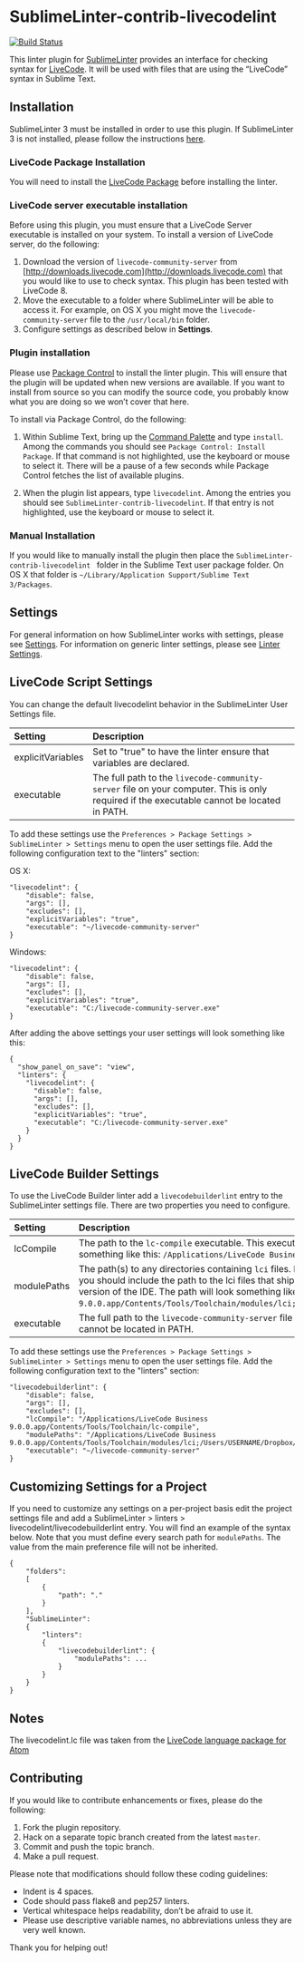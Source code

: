 SublimeLinter-contrib-livecodelint
================================

[![Build Status](https://travis-ci.org/trevordevore/sublimelinter-contrib-livecodelint.svg?branch=master)](https://travis-ci.org/trevordevore/sublimelinter-contrib-livecodelint)

This linter plugin for [SublimeLinter][docs] provides an interface for checking syntax for [LiveCode][livecode-homepage]. It will be used with files that are using the “LiveCode” syntax in Sublime Text.

## Installation
SublimeLinter 3 must be installed in order to use this plugin. If SublimeLinter 3 is not installed, please follow the instructions [here][installation].

### LiveCode Package Installation

You will need to install the [LiveCode Package][livecode-package] before installing the linter.

### LiveCode server executable installation
Before using this plugin, you must ensure that a LiveCode Server executable is installed on your system. To install a version of LiveCode server, do the following:

1. Download the version of `livecode-community-server` from [http://downloads.livecode.com](http://downloads.livecode.com) that you would like to use to check syntax. This plugin has been tested with LiveCode 8.
2. Move the executable to a folder where SublimeLinter will be able to access it. For example, on OS X you might move the `livecode-community-server` file to the `/usr/local/bin` folder.
3. Configure settings as described below in **Settings**.

### Plugin installation
Please use [Package Control][pc] to install the linter plugin. This will ensure that the plugin will be updated when new versions are available. If you want to install from source so you can modify the source code, you probably know what you are doing so we won’t cover that here.

To install via Package Control, do the following:

1. Within Sublime Text, bring up the [Command Palette][cmd] and type `install`. Among the commands you should see `Package Control: Install Package`. If that command is not highlighted, use the keyboard or mouse to select it. There will be a pause of a few seconds while Package Control fetches the list of available plugins.

2. When the plugin list appears, type `livecodelint`. Among the entries you should see `SublimeLinter-contrib-livecodelint`. If that entry is not highlighted, use the keyboard or mouse to select it.

### Manual Installation

If you would like to manually install the plugin then place the `SublimeLinter-contrib-livecodelint ` folder in the Sublime Text user package folder. On OS X that folder is `~/Library/Application Support/Sublime Text 3/Packages`.

## Settings
For general information on how SublimeLinter works with settings, please see [Settings][settings]. For information on generic linter settings, please see [Linter Settings][linter-settings].

## LiveCode Script Settings

You can change the default livecodelint behavior in the SublimeLinter User Settings file.

|Setting|Description|
|:------|:----------|
|explicitVariables|Set to "true" to have the linter ensure that variables are declared.|
|executable|The full path to the `livecode-community-server` file on your computer. This is only required if the executable cannot be located in PATH.|

To add these settings use the `Preferences > Package Settings > SublimeLinter > Settings` menu to open the user settings file. Add the following configuration text to the "linters" section:

OS X:

```
"livecodelint": {
    "disable": false,
    "args": [],
    "excludes": [],
    "explicitVariables": "true",
    "executable": "~/livecode-community-server"
}
```

Windows:

```
"livecodelint": {
    "disable": false,
    "args": [],
    "excludes": [],
    "explicitVariables": "true",
    "executable": "C:/livecode-community-server.exe"
}
```

After adding the above settings your user settings will look something like this:

```
{
  "show_panel_on_save": "view",
  "linters": {
    "livecodelint": {
      "disable": false,
      "args": [],
      "excludes": [],
      "explicitVariables": "true",
      "executable": "C:/livecode-community-server.exe"
    }
  }
}
```

## LiveCode Builder Settings

To use the LiveCode Builder linter add a `livecodebuilderlint` entry to the SublimeLinter settings file. There are two properties you need to configure.

|Setting|Description|
|:------|:----------|
|lcCompile|The path to the `lc-compile` executable. This executable is part of the LiveCode installation. The path will look something like this: `/Applications/LiveCode Business 9.0.0.app/Contents/Tools/Toolchain/lc-compile`.|
|modulePaths|The path(s) to any directories containing `lci` files. Each directory is separated by the `;` character. At a minimnum you should include the path to the lci files that ship with LiveCode and lci files that have been installed in your version of the IDE. The path will look something like this: `/Applications/LiveCode Business 9.0.0.app/Contents/Tools/Toolchain/modules/lci;/Users/trevordevore/Dropbox/LiveCode/Extensions/interface`.|
|executable|The full path to the `livecode-community-server` file on your computer. This is only required if the executable cannot be located in PATH.|

To add these settings use the `Preferences > Package Settings > SublimeLinter > Settings` menu to open the user settings file. Add the following configuration text to the "linters" section:

```
"livecodebuilderlint": {
    "disable": false,
    "args": [],
    "excludes": [],
    "lcCompile": "/Applications/LiveCode Business 9.0.0.app/Contents/Tools/Toolchain/lc-compile",
    "modulePaths": "/Applications/LiveCode Business 9.0.0.app/Contents/Tools/Toolchain/modules/lci;/Users/USERNAME/Dropbox/LiveCode/Extensions/interface",
    "executable": "~/livecode-community-server"
}
```

## Customizing Settings for a Project

If you need to customize any settings on a per-project basis edit the project settings file and add a SublimeLinter > linters > livecodelint/livecodebuilderlint entry. You will find an example of the syntax below. Note that you must define every search path for `modulePaths`. The value from the main preference file will not be inherited.

```
{
    "folders":
    [
        {
            "path": "."
        }
    ],
    "SublimeLinter":
    {
        "linters":
        {
            "livecodebuilderlint": {
                "modulePaths": ...
            }
        }
    }
}
```

## Notes

The livecodelint.lc file was taken from the [LiveCode language package for Atom][livecode-atom]

## Contributing
If you would like to contribute enhancements or fixes, please do the following:

1. Fork the plugin repository.
1. Hack on a separate topic branch created from the latest `master`.
1. Commit and push the topic branch.
1. Make a pull request.

Please note that modifications should follow these coding guidelines:

- Indent is 4 spaces.
- Code should pass flake8 and pep257 linters.
- Vertical whitespace helps readability, don’t be afraid to use it.
- Please use descriptive variable names, no abbreviations unless they are very well known.

Thank you for helping out!

[livecode-homepage]: https://livecode.org
[LiveCode]: https://github.com/trevordevore/livecode-sublimetext
[docs]: http://sublimelinter.readthedocs.org
[installation]: http://sublimelinter.readthedocs.org/en/latest/installation.html
[livecode-package]: https://github.com/trevordevore/livecode-sublimetext
[locating-executables]: http://sublimelinter.readthedocs.org/en/latest/usage.html#how-linter-executables-are-located
[pc]: https://sublime.wbond.net/installation
[cmd]: http://docs.sublimetext.info/en/sublime-text-3/extensibility/command_palette.html
[settings]: http://sublimelinter.readthedocs.org/en/latest/settings.html
[linter-settings]: http://sublimelinter.readthedocs.org/en/latest/linter_settings.html
[livecode-atom]: https://github.com/peter-b/atom-language-livecode
